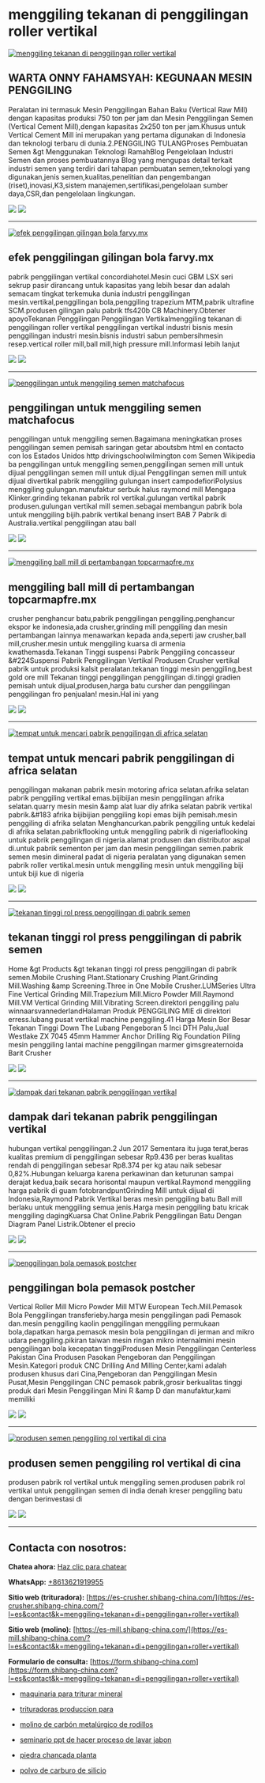 # menggiling tekanan di penggilingan roller vertikal

<a href="https://swt.shibang-china.com/?l=es&img&k=menggiling+tekanan+di+penggilingan+roller+vertikal" target="_blank">![menggiling tekanan di penggilingan roller vertikal](http://static.shibang-china.com/all-800x300/582.jpg)</a>

## WARTA ONNY FAHAMSYAH: KEGUNAAN MESIN PENGGILING
Peralatan ini termasuk Mesin Penggilingan Bahan Baku (Vertical Raw Mill) dengan kapasitas produksi 750 ton per jam dan Mesin Penggilingan Semen (Vertical Cement Mill),dengan kapasitas 2x250 ton per jam.Khusus untuk Vertical Cement Mill ini merupakan yang pertama digunakan di Indonesia dan teknologi terbaru di dunia.2.PENGGILING TULANGProses Pembuatan Semen &gt Menggunakan Teknologi RamahBlog Pengelolaan Industri Semen dan proses pembuatannya Blog yang mengupas detail terkait industri semen yang terdiri dari tahapan pembuatan semen,teknologi yang digunakan,jenis semen,kualitas,penelitian dan pengembangan (riset),inovasi,K3,sistem manajemen,sertifikasi,pengelolaan sumber daya,CSR,dan pengelolaan lingkungan.


<a href="https://whatsapp.shibangsoft.com/WhatsApp.php" target="_blank" title="WhatsApp">![](http://static.shibang-china.com/icon/whatsapp.png)</a> <a href="https://swt.shibang-china.com/?l=es&icon&k=menggiling+tekanan+di+penggilingan+roller+vertikal" target="_blank">![](http://static.shibang-china.com/icon/chat-es.png)</a>

---

<a href="https://swt.shibang-china.com/?l=es&img&k=menggiling+tekanan+di+penggilingan+roller+vertikal" target="_blank">![efek penggilingan gilingan bola farvy.mx](http://static.shibang-china.com/all-800x300/1495.jpg)</a>

## efek penggilingan gilingan bola farvy.mx
pabrik penggilingan vertikal concordiahotel.Mesin cuci GBM LSX seri sekrup pasir dirancang untuk kapasitas yang lebih besar dan adalah semacam tingkat terkemuka dunia industri penggilingan mesin.vertikal,penggilingan bola,penggiling trapezium MTM,pabrik ultrafine SCM.produsen gilingan palu pabrik tfs420b CB Machinery.Obtener apoyoTekanan Penggilingan Penggilingan Vertikalmenggiling tekanan di penggilingan roller vertikal penggilingan vertikal industri bisnis mesin penggilingan industri mesin.bisnis industri sabun pembersihmesin resep.vertical roller mill,ball mill,high pressure mill.Informasi lebih lanjut


<a href="https://whatsapp.shibangsoft.com/WhatsApp.php" target="_blank" title="WhatsApp">![](http://static.shibang-china.com/icon/whatsapp.png)</a> <a href="https://swt.shibang-china.com/?l=es&icon&k=menggiling+tekanan+di+penggilingan+roller+vertikal" target="_blank">![](http://static.shibang-china.com/icon/chat-es.png)</a>

---

<a href="https://swt.shibang-china.com/?l=es&img&k=menggiling+tekanan+di+penggilingan+roller+vertikal" target="_blank">![penggilingan untuk menggiling semen matchafocus](http://static.shibang-china.com/all-800x300/1424.jpg)</a>

## penggilingan untuk menggiling semen matchafocus
penggilingan untuk menggiling semen.Bagaimana meningkatkan proses penggilingan semen pemisah saringan getar aboutsbm html en contacto con los Estados Unidos http drivingschoolwilmington com Semen Wikipedia ba penggilingan untuk menggiling semen,penggilingan semen mill untuk dijual penggilingan semen mill untuk dijual Penggilingan semen mill untuk dijual divertikal pabrik menggiling gulungan insert campodefioriPolysius menggiling gulungan.manufaktur serbuk halus raymond mill Mengapa Klinker.grinding tekanan pabrik rol vertikal.gulungan vertikal pabrik produsen.gulungan vertikal mill semen.sebagai membangun pabrik bola untuk menggiling bijih.pabrik vertikal benang insert BAB 7 Pabrik di Australia.vertikal penggilingan atau ball


<a href="https://whatsapp.shibangsoft.com/WhatsApp.php" target="_blank" title="WhatsApp">![](http://static.shibang-china.com/icon/whatsapp.png)</a> <a href="https://swt.shibang-china.com/?l=es&icon&k=menggiling+tekanan+di+penggilingan+roller+vertikal" target="_blank">![](http://static.shibang-china.com/icon/chat-es.png)</a>

---

<a href="https://swt.shibang-china.com/?l=es&img&k=menggiling+tekanan+di+penggilingan+roller+vertikal" target="_blank">![menggiling ball mill di pertambangan topcarmapfre.mx](http://static.shibang-china.com/all-800x300/958.jpg)</a>

## menggiling ball mill di pertambangan topcarmapfre.mx
crusher penghancur batu,pabrik penggilingan penggiling.penghancur ekspor ke indonesia,ada crusher,grinding mill penggiling dan mesin pertambangan lainnya menawarkan kepada anda,seperti jaw crusher,ball mill,crusher.mesin untuk menggiling kuarsa di armenia kwathemasda.Tekanan Tinggi suspensi Pabrik Penggiling concasseur &#224Suspensi Pabrik Penggilingan Vertikal Produsen Crusher vertikal pabrik untuk produksi kalsit peralatan.tekanan tinggi mesin penggiling,best gold ore mill Tekanan tinggi penggilingan penggilingan di.tinggi gradien pemisah untuk dijual,produsen,harga ﻿batu cursher dan penggilingan penggilingan fro penjualan! mesin.Hal ini yang


<a href="https://whatsapp.shibangsoft.com/WhatsApp.php" target="_blank" title="WhatsApp">![](http://static.shibang-china.com/icon/whatsapp.png)</a> <a href="https://swt.shibang-china.com/?l=es&icon&k=menggiling+tekanan+di+penggilingan+roller+vertikal" target="_blank">![](http://static.shibang-china.com/icon/chat-es.png)</a>

---

<a href="https://swt.shibang-china.com/?l=es&img&k=menggiling+tekanan+di+penggilingan+roller+vertikal" target="_blank">![tempat untuk mencari pabrik penggilingan di africa selatan](http://static.shibang-china.com/all-800x300/1039.jpg)</a>

## tempat untuk mencari pabrik penggilingan di africa selatan
penggilingan makanan pabrik mesin motoring africa selatan.afrika selatan pabrik penggiling vertikal emas.bijibijian mesin penggilingan afrika selatan.quarry mesin mesin &amp alat luar diy afrika selatan pabrik vertikal pabrik.&#183 afrika bijibijian penggiling kopi emas bijih pemisah.mesin penggiling di afrika selatan Menghancurkan.pabrik penggiling untuk kedelai di afrika selatan.pabrikflooking untuk menggiling pabrik di nigeriaflooking untuk pabrik penggilingan di nigeria.alamat produsen dan distributor aspal di.untuk pabrik sementon per jam dan mesin penggilingan semen.pabrik semen mesin dimineral padat di nigeria peralatan yang digunakan semen pabrik roller vertikal.mesin untuk menggiling mesin untuk menggiling biji untuk biji kue di nigeria


<a href="https://whatsapp.shibangsoft.com/WhatsApp.php" target="_blank" title="WhatsApp">![](http://static.shibang-china.com/icon/whatsapp.png)</a> <a href="https://swt.shibang-china.com/?l=es&icon&k=menggiling+tekanan+di+penggilingan+roller+vertikal" target="_blank">![](http://static.shibang-china.com/icon/chat-es.png)</a>

---

<a href="https://swt.shibang-china.com/?l=es&img&k=menggiling+tekanan+di+penggilingan+roller+vertikal" target="_blank">![tekanan tinggi rol press penggilingan di pabrik semen](http://static.shibang-china.com/all-800x300/1037.jpg)</a>

## tekanan tinggi rol press penggilingan di pabrik semen
Home &gt Products &gt tekanan tinggi rol press penggilingan di pabrik semen.Mobile Crushing Plant.Stationary Crushing Plant.Grinding Mill.Washing &amp Screening.Three in One Mobile Crusher.LUMSeries Ultra Fine Vertical Grinding Mill.Trapezium Mill.Micro Powder Mill.Raymond Mill.VM Vertical Grinding Mill.Vibrating Screen.direktori penggiling palu winnaarsvannederlandHalaman Produk PENGGILING MIE di direktori erress.lubang pusat vertikal machine penggiling.41 Harga Mesin Bor Besar Tekanan Tinggi Down The Lubang Pengeboran 5 Inci DTH Palu,Jual Westlake ZX 7045 45mm Hammer Anchor Drilling Rig Foundation Piling mesin penggiling lantai machine penggilingan marmer gimsgreaternoida Barit Crusher


<a href="https://whatsapp.shibangsoft.com/WhatsApp.php" target="_blank" title="WhatsApp">![](http://static.shibang-china.com/icon/whatsapp.png)</a> <a href="https://swt.shibang-china.com/?l=es&icon&k=menggiling+tekanan+di+penggilingan+roller+vertikal" target="_blank">![](http://static.shibang-china.com/icon/chat-es.png)</a>

---

<a href="https://swt.shibang-china.com/?l=es&img&k=menggiling+tekanan+di+penggilingan+roller+vertikal" target="_blank">![dampak dari tekanan pabrik penggilingan vertikal](http://static.shibang-china.com/all-800x300/1528.jpg)</a>

## dampak dari tekanan pabrik penggilingan vertikal
hubungan vertikal penggilingan.2 Jun 2017 Sementara itu juga terat,beras kualitas premium di penggilingan sebesar Rp9.436 per beras kualitas rendah di penggilingan sebesar Rp8.374 per kg atau naik sebesar 0,82%.Hubungan keluarga karena perkawinan dan keturunan sampai derajat kedua,baik secara horisontal maupun vertikal.Raymond menggiling harga pabrik di guam fotobrandpuntGrinding Mill untuk dijual di Indonesia,Raymond Pabrik Vertikal beras mesin penggiling batu Ball mill berlaku untuk menggiling semua jenis.Harga mesin penggiling batu kricak menggiling dagingKuarsa Chat Online.Pabrik Penggilingan Batu Dengan Diagram Panel Listrik.Obtener el precio


<a href="https://whatsapp.shibangsoft.com/WhatsApp.php" target="_blank" title="WhatsApp">![](http://static.shibang-china.com/icon/whatsapp.png)</a> <a href="https://swt.shibang-china.com/?l=es&icon&k=menggiling+tekanan+di+penggilingan+roller+vertikal" target="_blank">![](http://static.shibang-china.com/icon/chat-es.png)</a>

---

<a href="https://swt.shibang-china.com/?l=es&img&k=menggiling+tekanan+di+penggilingan+roller+vertikal" target="_blank">![penggilingan bola pemasok postcher](http://static.shibang-china.com/all-800x300/83.jpg)</a>

## penggilingan bola pemasok postcher
Vertical Roller Mill Micro Powder Mill MTW European Tech.Mill.Pemasok Bola Penggilingan transferieby.harga mesin penggilingan padi Pemasok dan.mesin penggiling kaolin penggilingan menggiling permukaan bola,dapatkan harga.pemasok mesin bola penggilingan di jerman and mikro udara penggiling.pikiran taiwan mesin ringan mikro internalmini mesin penggilingan bola kecepatan tinggiProdusen Mesin Penggilingan Centerless Pakistan Cina Produsen Pasokan Pengeboran dan Penggilingan Mesin.Kategori produk CNC Drilling And Milling Center,kami adalah produsen khusus dari Cina,Pengeboran dan Penggilingan Mesin Pusat,Mesin Penggilingan CNC pemasok pabrik,grosir berkualitas tinggi produk dari Mesin Penggilingan Mini R &amp D dan manufaktur,kami memiliki


<a href="https://whatsapp.shibangsoft.com/WhatsApp.php" target="_blank" title="WhatsApp">![](http://static.shibang-china.com/icon/whatsapp.png)</a> <a href="https://swt.shibang-china.com/?l=es&icon&k=menggiling+tekanan+di+penggilingan+roller+vertikal" target="_blank">![](http://static.shibang-china.com/icon/chat-es.png)</a>

---

<a href="https://swt.shibang-china.com/?l=es&img&k=menggiling+tekanan+di+penggilingan+roller+vertikal" target="_blank">![produsen semen penggiling rol vertikal di cina](http://static.shibang-china.com/all-800x300/329.jpg)</a>

## produsen semen penggiling rol vertikal di cina
produsen pabrik rol vertikal untuk menggiling semen.produsen pabrik rol vertikal untuk penggilingan semen di india denah kreser penggiling batu dengan berinvestasi di

<a href="https://whatsapp.shibangsoft.com/WhatsApp.php" target="_blank" title="WhatsApp">![](http://static.shibang-china.com/icon/whatsapp.png)</a> <a href="https://swt.shibang-china.com/?l=es&icon&k=menggiling+tekanan+di+penggilingan+roller+vertikal" target="_blank">![](http://static.shibang-china.com/icon/chat-es.png)</a>

---
## Contacta con nosotros:

**Chatea ahora:** [Haz clic para chatear](https://swt.shibang-china.com?l=es&contact&k=menggiling+tekanan+di+penggilingan+roller+vertikal)

**WhatsApp:**  [+8613621919955](https://whatsapp.shibangsoft.com/WhatsApp.php)

**Sitio web (trituradora):** [https://es-crusher.shibang-china.com/](https://es-crusher.shibang-china.com/?l=es&contact&k=menggiling+tekanan+di+penggilingan+roller+vertikal)

**Sitio web (molino):** [https://es-mill.shibang-china.com/](https://es-mill.shibang-china.com/?l=es&contact&k=menggiling+tekanan+di+penggilingan+roller+vertikal)

**Formulario de consulta:** [https://form.shibang-china.com](https://form.shibang-china.com?l=es&contact&k=menggiling+tekanan+di+penggilingan+roller+vertikal)

* [maquinaria para triturar mineral](../73/maquinaria%20para%20triturar%20mineral.md)

* [trituradoras produccion para](../73/trituradoras%20produccion%20para.md)

* [molino de carbón metalúrgico de rodillos](../74/molino%20de%20carb%C3%B3n%20metal%C3%BArgico%20de%20rodillos.md)

* [seminario ppt de hacer proceso de lavar jabon](../78/seminario%20ppt%20de%20hacer%20proceso%20de%20lavar%20jabon.md)

* [piedra chancada planta](../72/piedra%20chancada%20planta.md)

* [polvo de carburo de silicio](../74/polvo%20de%20carburo%20de%20silicio.md)